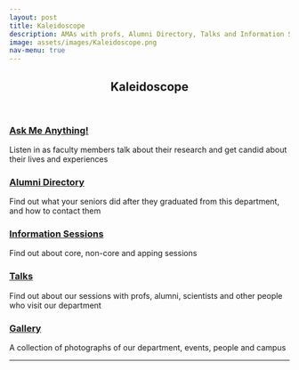 ```yaml
---
layout: post
title: Kaleidoscope
description: AMAs with profs, Alumni Directory, Talks and Information Sessions
image: assets/images/Kaleidoscope.png
nav-menu: true
---
```


<!-- Main -->
<div id="main" class="alt">

<!-- One -->
<section id="one">
	<div class="inner">
		<header class="major">
			<h1>Kaleidoscope</h1>
		</header>

<!-- Content -->
		
<div class="row">
	<div class="6u 12u$(small)">
		<h3><a href="https://epdampiitb.github.io/p/kaleidoscope/ama.html">Ask Me Anything!</a></h3>
		<p>Listen in as faculty members talk about their research and get candid about their lives and experiences</p>
	</div>
	<div class="6u$ 12u$(small)">
		<h3><a href="https://epdampiitb.github.io/p/kaleidoscope/alumni.html">Alumni Directory</a></h3>
		<p>Find out what your seniors did after they graduated from this department, and how to contact them </p>
	</div>
	<!-- Break -->
	<div class="4u 12u$(medium)">
		<h3><a href="https://epdampiitb.github.io/p/kaleidoscope/infosesh.html">Information Sessions</a></h3>
		<p>Find out about core, non-core and apping sessions</p>
	</div>
	<div class="4u 12u$(medium)">
		<h3><a href="https://epdampiitb.github.io/p/kaleidoscope/talks.html"> Talks </a></h3>
		<p>Find out about our sessions with profs, alumni, scientists and other people who visit our department</p>
	</div>
	<div class="4u$ 12u$(medium)">
		<h3><a href="https://epdampiitb.github.io/p/kaleidoscope/gallery.html"> Gallery </a></h3>
		<p>A collection of photographs of our department, events, people and campus</p>
	</div>
</div>

<hr class="major" />

